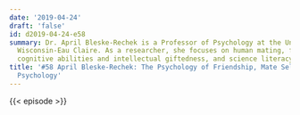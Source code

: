 ```yaml
---
date: '2019-04-24'
draft: 'false'
id: d2019-04-24-e58
summary: Dr. April Bleske-Rechek is a Professor of Psychology at the University of
  Wisconsin-Eau Claire. As a researcher, she focuses on human mating, friendship,
  cognitive abilities and intellectual giftedness, and science literacy.
title: '#58 April Bleske-Rechek: The Psychology of Friendship, Mate Selection, Modern
  Psychology'
---
```

{{< episode >}}
